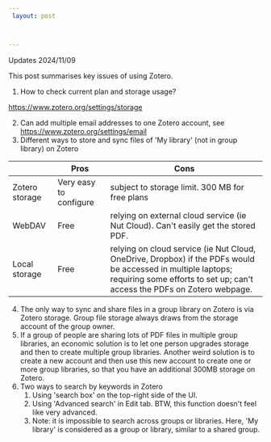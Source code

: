 ```yaml
---
 layout: post



---
```


Updates 2024/11/09

This post summarises key issues of using Zotero.

1. How to check current plan and storage usage?

https://www.zotero.org/settings/storage

2. Can add multiple email addresses to one Zotero account, see https://www.zotero.org/settings/email
3. Different ways to store and sync files of 'My library' (not in group library) on Zotero

|                | Pros                   | Cons                                                         |
| -------------- | ---------------------- | ------------------------------------------------------------ |
| Zotero storage | Very easy to configure | subject to storage limit. 300 MB for free plans              |
| WebDAV         | Free                   | relying on external cloud service (ie Nut Cloud). Can't easily get the stored PDF. |
| Local storage  | Free                   | relying on cloud service (ie Nut Cloud, OneDrive, Dropbox) if the PDFs would be accessed in multiple laptops; requiring some efforts to set up; can't access the PDFs on Zotero webpage. |

4. The only way to sync and share files in a group library on Zotero is via Zotero storage. Group file storage always draws from the storage account of the group owner. 
5. If a group of people are sharing lots of PDF files in multiple group libraries, an economic solution is to let one person upgrades storage and then to create multiple group libraries. Another weird solution is to create a new account and then use this new account to create one or more group libraries, so that you have an additional 300MB storage on Zotero.
6. Two ways to search by keywords in Zotero
   1. Using 'search box' on the top-right side of the UI.
   2. Using 'Advanced search' in Edit tab. BTW, this function doesn't feel like very advanced.
   3. Note: it is impossible to search across groups or libraries. Here, 'My library' is considered as a group or library, similar to a shared group.